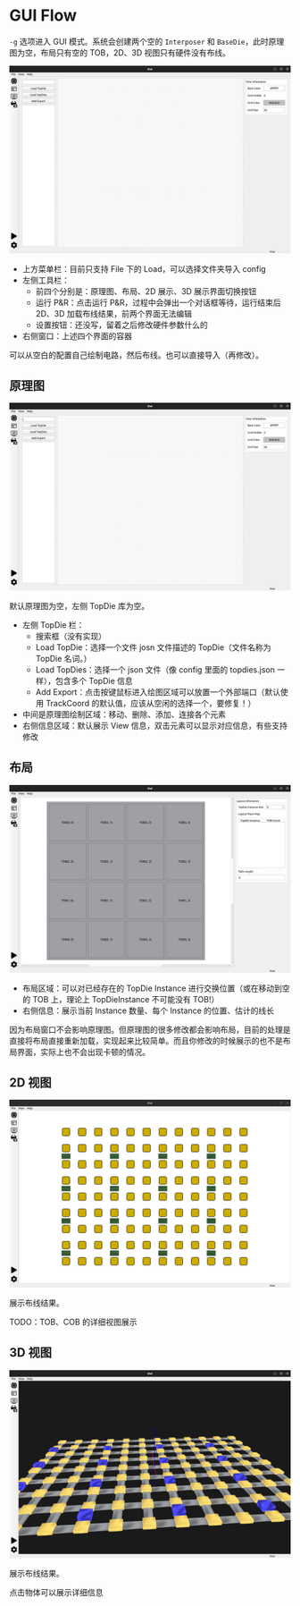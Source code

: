 # GUI Flow

`-g` 选项进入 GUI 模式。系统会创建两个空的 `Interposer` 和 `BaseDie`，此时原理图为空，布局只有空的 TOB，2D、3D 视图只有硬件没有布线。

![image-20250114210540138](./pics/flow/entry.png)

- 上方菜单栏：目前只支持 File 下的 Load，可以选择文件夹导入 config
- 左侧工具栏：
    - 前四个分别是：原理图、布局、2D 展示、3D 展示界面切换按钮
    - 运行 P&R：点击运行 P&R，过程中会弹出一个对话框等待，运行结束后 2D、3D 加载布线结果，前两个界面无法编辑
    - 设置按钮：还没写，留着之后修改硬件参数什么的
- 右侧窗口：上述四个界面的容器

可以从空白的配置自己绘制电路，然后布线。也可以直接导入（再修改）。



## 原理图

![image-20250114221504617](./pics/flow/schematic.png)

默认原理图为空，左侧 TopDie 库为空。

- 左侧 TopDie 栏：
    - 搜索框（没有实现）
    - Load TopDie：选择一个文件 josn 文件描述的 TopDie（文件名称为 TopDie 名词。）
    - Load TopDies：选择一个 json 文件（像 config 里面的 topdies.json 一样），包含多个 TopDie 信息
    - Add Export：点击按键鼠标进入绘图区域可以放置一个外部端口（默认使用 TrackCoord 的默认值，应该从空闲的选择一个，要修复！）
- 中间是原理图绘制区域：移动、删除、添加、连接各个元素
- 右侧信息区域：默认展示 View 信息，双击元素可以显示对应信息，有些支持修改



## 布局

![image-20250114221514190](./pics/flow/layout.png)

- 布局区域：可以对已经存在的 TopDie Instance 进行交换位置（或在移动到空的 TOB 上，理论上 TopDieInstance 不可能没有 TOB!）
- 右侧信息：展示当前 Instance 数量、每个 Instance 的位置、估计的线长

因为布局窗口不会影响原理图。但原理图的很多修改都会影响布局，目前的处理是直接将布局直接重新加载，实现起来比较简单。而且你修改的时候展示的也不是布局界面，实际上也不会出现卡顿的情况。



## 2D 视图

![image-20250114221837679](./pics/flow/view2d.png)

展示布线结果。

TODO：TOB、COB 的详细视图展示



## 3D 视图

![image-20250114221918998](./pics/flow/view3d.png)

展示布线结果。

点击物体可以展示详细信息
